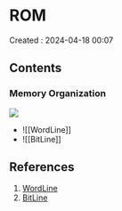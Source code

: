 # ROM
Created : 2024-04-18 00:07


## Contents

### Memory Organization

![](Screenshot_2024-04-18-00-13-32_2646x1024.png)
- ![[WordLine]]
- ![[BitLine]]


## References
1. [WordLine](WordLine.md)
2. [BitLine](BitLine.md)
